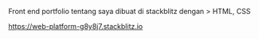 Front end portfolio tentang saya
dibuat di stackblitz dengan > HTML, CSS

https://web-platform-g8y8j7.stackblitz.io
